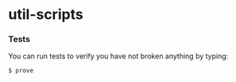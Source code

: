 util-scripts
============

### Tests ###

You can run tests to verify you have not broken anything by typing:

    $ prove
